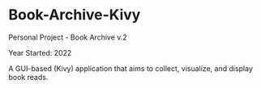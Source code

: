 # Book-Archive-Kivy

Personal Project - Book Archive v.2

Year Started: 2022

A GUI-based (Kivy) application that aims to collect, visualize, and display book reads.
